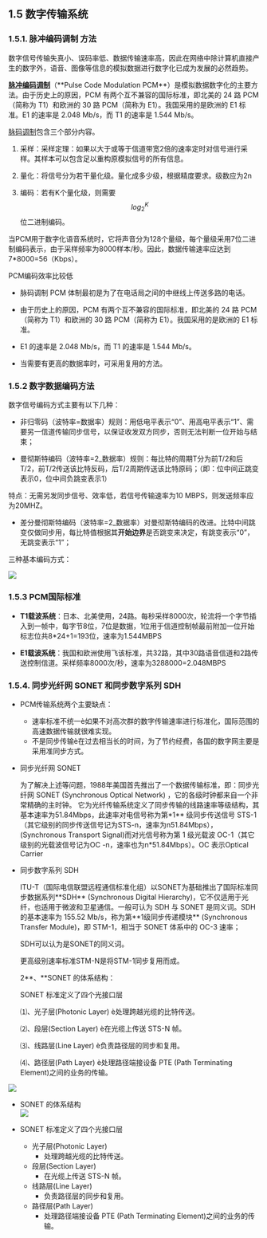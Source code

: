 ## 1.5 数字传输系统

### 1.5.1. 脉冲编码调制 方法

数字信号传输失真小、误码率低、数据传输速率高，因此在网络中除计算机直接产生的数字外，语音、图像等信息的模拟数据进行数字化已成为发展的必然趋势。

[**脉冲编码调制**](http://baike.baidu.com/view/381504.htm)（**Pulse Code Modulation PCM\*\*）是模拟数据数字化的主要方法。由于历史上的原因，PCM 有两个互不兼容的国际标准，即北美的 24 路 PCM（简称为 T1）和欧洲的 30 路 PCM（简称为 E1）。我国采用的是欧洲的 E1 标准。E1 的速率是 2.048 Mb/s，而 T1 的速率是 1.544 Mb/s。

[脉码调制](http://baike.baidu.com/view/381504.htm)包含三个部分内容。

1. 采样：采样定理：如果以大于或等于信道带宽2倍的速率定时对信号进行采样。其样本可以包含足以重构原模拟信号的所有信息。

2. 量化：将信号分为若干量化级。量化成多少级，根据精度要求。级数应为2n

3. 编码：若有K个量化级，则需要$$ log_2^K $$位二进制编码。

当PCM用于数字化语音系统时，它将声音分为128个量级，每个量级采用7位二进制编码表示，由于采样频率为8000样本/秒。因此，数据传输速率应达到7\*8000=56（Kbps）。



PCM编码效率比较低



* 脉码调制 PCM 体制最初是为了在电话局之间的中继线上传送多路的电话。

* 由于历史上的原因，PCM 有两个互不兼容的国际标准，即北美的 24 路 PCM（简称为 T1）和欧洲的 30 路 PCM（简称为 E1）。我国采用的是欧洲的 E1 标准。

* E1 的速率是 2.048 Mb/s，而 T1 的速率是 1.544 Mb/s。

* 当需要有更高的数据率时，可采用复用的方法。

### 1.5.2 数字数据编码方法

数字信号编码方式主要有以下几种：

* 非归零码（波特率=数据率）规则：用低电平表示“0”、用高电平表示“1”、需要另一信道传输同步信号，以保证收发双方同步，否则无法判断一位开始与结束；

* 曼彻斯特编码（波特率=2_数据率）规则：每比特的周期T分为前T/2和后T/2，前T/2传送该比特反码，后T/2周期传送该比特原码；（即：位中间正跳变表示0，位中间负跳变表示1）

特点：无需另发同步信号、效率低，若信号传输速率为10 MBPS，则发送频率应为20MHZ。

* 差分曼彻斯特编码（波特率=2_数据率）对曼彻斯特编码的改进。比特中间跳变仅做同步用，每比特值根据其**开始边界**是否跳变来决定，有跳变表示“0”， 无跳变表示“1”；

三种基本编码方式：

![](/Users/gmx/Documents/workspace/note/Computer-Science/docs/Computer_Network/assets/三种编码方法.png)

### 1.5.3 PCM国际标准

* **T1载波系统**：日本、北美使用，24路。每秒采样8000次，轮流将一个字节插入到一帧中，每字节8位，7位是数据，1位用于信道控制帧最前附加一位开始标志位共8\*24+1=193位，速率为1.544MBPS

* **E1载波系统**：我国和欧洲使用飞该标准，共32路，其中30路语音信道和2路传送控制信道。采样频率8000次/秒，速率为3288000=2.048MBPS

### 1.5.4. 同步光纤网 SONET 和同步数字系列 SDH

* PCM传输系统两个主要缺点：

  * 速率标准不统一è如果不对高次群的数字传输速率进行标准化，国际范围的高速数据传输就很难实现。 
  * 不是同步传输è在过去相当长的时间，为了节约经费，各国的数字网主要是采用准同步方式。   
  
* 同步光纤网 SONET

  为了解决上述等问题，1988年美国首先推出了一个数据传输标准，即：同步光纤网 SONET \(Synchronous Optical Network\) ，它的各级时钟都来自一个非常精确的主时钟。 它为光纤传输系统定义了同步传输的线路速率等级结构，其基本速率为51.84Mbps，此速率对电信号称为第\*1\*\* 级同步传送信号 STS-1（其它级别的同步传送信号记为STS-n，速率为n51.84Mbps），(Synchronous Transport Signal\)而对光信号称为第 1 级光载波 OC-1（其它级别的光载波信号记为OC -n，速率也为n\*51.84Mbps）。OC 表示Optical Carrier

* 同步数字系列 SDH

  ITU-T（国际电信联盟远程通信标准化组）以SONET为基础推出了国际标准同步数据系列\*\*SDH\*\* \(Synchronous Digital Hierarchy\)，它不仅适用于光纤，也适用于微波和卫星通信。一般可认为 SDH 与 SONET 是同义词。SDH 的基本速率为 155.52 Mb/s，称为第\*\*1级同步传递模块\*\* \(Synchronous Transfer Module\)，即 STM-1，相当于 SONET 体系中的 OC-3 速率；

  SDH可以认为是SONET的同义词。

  更高级别速率标准STM-N是将STM-1同步复用而成。

  

  2\*\*、\*\*SONET 的体系结构：

  SONET 标准定义了四个光接口层 

  ⑴、光子层\(Photonic Layer\) è处理跨越光缆的比特传送。

  ⑵、段层\(Section Layer\) è在光缆上传送 STS-N 帧。

  ⑶、线路层\(Line Layer\) è负责路径层的同步和复用。

  ⑷、路径层\(Path Layer\) è处理路径端接设备 PTE \(Path Terminating Element\)之间的业务的传输。




![](/Users/gmx/Documents/workspace/note/Computer-Science/docs/Computer_Network/assets/图片40.png)

* SONET 的体系结构  
  ![](/Users/gmx/Documents/workspace/note/Computer-Science/docs/Computer_Network/assets/图片41.png)

* SONET 标准定义了四个光接口层

  * 光子层\(Photonic Layer\)
    * 处理跨越光缆的比特传送。
  * 段层\(Section Layer\)
    * 在光缆上传送 STS-N 帧。
  * 线路层\(Line Layer\)
    * 负责路径层的同步和复用。
  * 路径层\(Path Layer\)
    * 处理路径端接设备 PTE \(Path Terminating Element\)之间的业务的传输。

